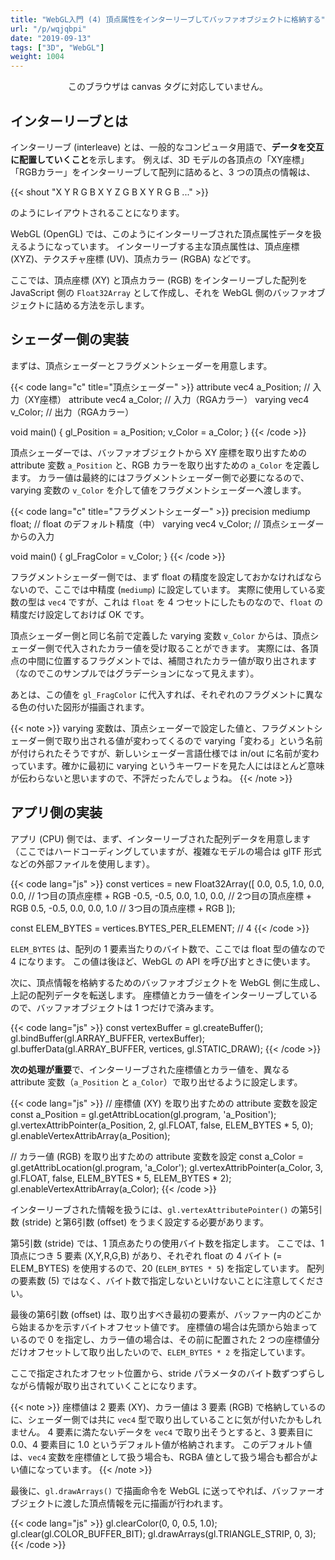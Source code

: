 ```yaml
---
title: "WebGL入門 (4) 頂点属性をインターリーブしてバッファオブジェクトに格納する"
url: "/p/wqjqbpi"
date: "2019-09-13"
tags: ["3D", "WebGL"]
weight: 1004
---
```


<center>
<canvas id="canvas-004" width="300" height="200">
このブラウザは canvas タグに対応していません。
</canvas>
</center>

インターリーブとは
----

インターリーブ (interleave) とは、一般的なコンピュータ用語で、**データを交互に配置していくこと**を示します。
例えば、3D モデルの各頂点の「XY座標」「RGBカラー」をインターリーブして配列に詰めると、3 つの頂点の情報は、

{{< shout "X Y R G B X Y Z G B X Y R G B ..." >}}

のようにレイアウトされることになります。

WebGL (OpenGL) では、このようにインターリーブされた頂点属性データを扱えるようになっています。
インターリーブする主な頂点属性は、頂点座標 (XYZ)、テクスチャ座標 (UV)、頂点カラー (RGBA) などです。

ここでは、頂点座標 (XY) と頂点カラー (RGB) をインターリーブした配列を JavaScript 側の `Float32Array` として作成し、それを WebGL 側のバッファオブジェクトに詰める方法を示します。


シェーダー側の実装
----

まずは、頂点シェーダーとフラグメントシェーダーを用意します。

{{< code lang="c" title="頂点シェーダー" >}}
attribute vec4 a_Position;  // 入力（XY座標）
attribute vec4 a_Color;     // 入力（RGAカラー）
varying vec4 v_Color;       // 出力（RGAカラー）

void main() {
  gl_Position = a_Position;
  v_Color = a_Color;
}
{{< /code >}}

頂点シェーダーでは、バッファオブジェクトから XY 座標を取り出すための attribute 変数 `a_Position` と、RGB カラーを取り出すための `a_Color` を定義します。
カラー値は最終的にはフラグメントシェーダー側で必要になるので、varying 変数の `v_Color` を介して値をフラグメントシェーダーへ渡します。

{{< code lang="c" title="フラグメントシェーダー" >}}
precision mediump float;  // float のデフォルト精度（中）
varying vec4 v_Color;     // 頂点シェーダーからの入力

void main() {
  gl_FragColor = v_Color;
}
{{< /code >}}

フラグメントシェーダー側では、まず float の精度を設定しておかなければならないので、ここでは中精度 (`mediump`) に設定しています。
実際に使用している変数の型は `vec4` ですが、これは `float` を 4 つセットにしたものなので、`float` の精度だけ設定しておけば OK です。

頂点シェーダー側と同じ名前で定義した varying 変数 `v_Color` からは、頂点シェーダー側で代入されたカラー値を受け取ることができます。
実際には、各頂点の中間に位置するフラグメントでは、補間されたカラー値が取り出されます（なのでこのサンプルではグラデーションになって見えます）。

あとは、この値を `gl_FragColor` に代入すれば、それぞれのフラグメントに異なる色の付いた図形が描画されます。

{{< note >}}
varying 変数は、頂点シェーダーで設定した値と、フラグメントシェーダー側で取り出される値が変わってくるので varying「変わる」という名前が付けられたそうですが、新しいシェーダー言語仕様では in/out に名前が変わっています。確かに最初に varying というキーワードを見た人にはほとんど意味が伝わらないと思いますので、不評だったんでしょうね。
{{< /note >}}


アプリ側の実装
----

アプリ (CPU) 側では、まず、インターリーブされた配列データを用意します（ここではハードコーディングしていますが、複雑なモデルの場合は glTF 形式などの外部ファイルを使用します）。

{{< code lang="js" >}}
const vertices = new Float32Array([
   0.0,  0.5, 1.0, 0.0, 0.0,  // 1つ目の頂点座標 + RGB
  -0.5, -0.5, 0.0, 1.0, 0.0,  // 2つ目の頂点座標 + RGB
   0.5, -0.5, 0.0, 0.0, 1.0   // 3つ目の頂点座標 + RGB
]);

const ELEM_BYTES = vertices.BYTES_PER_ELEMENT;  // 4
{{< /code >}}

`ELEM_BYTES` は、配列の 1 要素当たりのバイト数で、ここでは float 型の値なので 4 になります。
この値は後ほど、WebGL の API を呼び出すときに使います。

次に、頂点情報を格納するためのバッファオブジェクトを WebGL 側に生成し、上記の配列データを転送します。
座標値とカラー値をインターリーブしているので、バッファオブジェクトは 1 つだけで済みます。

{{< code lang="js" >}}
const vertexBuffer = gl.createBuffer();
gl.bindBuffer(gl.ARRAY_BUFFER, vertexBuffer);
gl.bufferData(gl.ARRAY_BUFFER, vertices, gl.STATIC_DRAW);
{{< /code >}}

**次の処理が重要**で、インターリーブされた座標値とカラー値を、異なる attribute 変数（`a_Position` と `a_Color`）で取り出せるように設定します。

{{< code lang="js" >}}
// 座標値 (XY) を取り出すための attribute 変数を設定
const a_Position = gl.getAttribLocation(gl.program, 'a_Position');
gl.vertexAttribPointer(a_Position, 2, gl.FLOAT, false, ELEM_BYTES * 5, 0);
gl.enableVertexAttribArray(a_Position);

// カラー値 (RGB) を取り出すための attribute 変数を設定
const a_Color = gl.getAttribLocation(gl.program, 'a_Color');
gl.vertexAttribPointer(a_Color, 3, gl.FLOAT, false, ELEM_BYTES * 5, ELEM_BYTES * 2);
gl.enableVertexAttribArray(a_Color);
{{< /code >}}

インターリーブされた情報を扱うには、`gl.vertexAttributePointer()` の第5引数 (stride) と第6引数 (offset) をうまく設定する必要があります。

第5引数 (stride) では、1 頂点あたりの使用バイト数を指定します。
ここでは、1 頂点につき 5 要素 (X,Y,R,G,B) があり、それぞれ float の 4 バイト (= ELEM_BYTES) を使用するので、20 (`ELEM_BYTES * 5`) を指定しています。
配列の要素数 (5) ではなく、バイト数で指定しないといけないことに注意してください。

最後の第6引数 (offset) は、取り出すべき最初の要素が、バッファー内のどこから始まるかを示すバイトオフセット値です。
座標値の場合は先頭から始まっているので 0 を指定し、カラー値の場合は、その前に配置された 2 つの座標値分だけオフセットして取り出したいので、`ELEM_BYTES * 2` を指定しています。

ここで指定されたオフセット位置から、stride パラメータのバイト数ずつずらしながら情報が取り出されていくことになります。

{{< note >}}
座標値は 2 要素 (XY)、カラー値は 3 要素 (RGB) で格納しているのに、シェーダー側では共に <code>vec4</code> 型で取り出していることに気が付いたかもしれません。
4 要素に満たないデータを <code>vec4</code> で取り出そうとすると、3 要素目に 0.0、4 要素目に 1.0 というデフォルト値が格納されます。
このデフォルト値は、<code>vec4</code> 変数を座標値として扱う場合も、RGBA 値として扱う場合も都合がよい値になっています。
{{< /note >}}

最後に、`gl.drawArrays()` で描画命令を WebGL に送ってやれば、バッファーオブジェクトに渡した頂点情報を元に描画が行われます。

{{< code lang="js" >}}
gl.clearColor(0, 0, 0.5, 1.0);
gl.clear(gl.COLOR_BUFFER_BIT);
gl.drawArrays(gl.TRIANGLE_STRIP, 0, 3);
{{< /code >}}


<script id="vs-004" type="x-shader/x-vertex">
attribute vec4 a_Position;  // 入力（XY座標）
attribute vec4 a_Color;     // 入力（RGAカラー）
varying vec4 v_Color;       // 出力（RGAカラー）

void main() {
  gl_Position = a_Position;
  v_Color = a_Color;
}
</script>

<script id="fs-004" type="x-shader/x-fragment">
precision mediump float;
varying vec4 v_Color;

void main() {
  gl_FragColor = v_Color;
}
</script>

<script type="module">
import { initGL } from '/assets/js/webgl_util.js';

window.addEventListener('load', function() {
  const gl = initGL('canvas-004', 'vs-004', 'fs-004');

  const vertices = new Float32Array([
    0.0, 0.5, 1.0, 0.0, 0.0,    // 1つ目の頂点座標 + RGB
    -0.5, -0.5, 0.0, 1.0, 0.0,  // 2つ目の頂点座標 + RGB
    0.5, -0.5, 0.0, 0.0, 1.0    // 3つ目の頂点座標 + RGB
  ]);
  const ELEM_BYTES = vertices.BYTES_PER_ELEMENT;  // = 4

  const vertexBuffer = gl.createBuffer();
  if (!vertexBuffer) {
    throw Error('Failed to create the buffer object.');
  }
  gl.bindBuffer(gl.ARRAY_BUFFER, vertexBuffer);
  gl.bufferData(gl.ARRAY_BUFFER, vertices, gl.STATIC_DRAW);

  // 頂点座標の attribute 変数を設定
  const a_Position = gl.getAttribLocation(gl.program, 'a_Position');
  gl.vertexAttribPointer(a_Position, 2, gl.FLOAT, false, ELEM_BYTES * 5, 0);
  gl.enableVertexAttribArray(a_Position);

  // 頂点カラーの attribute 変数を設定
  const a_Color = gl.getAttribLocation(gl.program, 'a_Color');
  gl.vertexAttribPointer(a_Color, 3, gl.FLOAT, false, ELEM_BYTES * 5, ELEM_BYTES * 2);
  gl.enableVertexAttribArray(a_Color);

  gl.clearColor(0, 0, 0.5, 1.0);
  gl.clear(gl.COLOR_BUFFER_BIT);
  gl.drawArrays(gl.TRIANGLE_STRIP, 0, 3);
});
</script>

